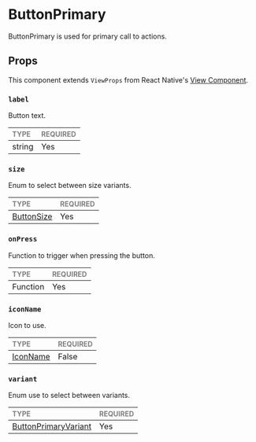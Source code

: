 # ButtonPrimary

ButtonPrimary is used for primary call to actions.

## Props

This component extends `ViewProps` from React Native's [View Component](https://reactnative.dev/docs/view).

### `label`

Button text.

| <span style="color:gray;font-size:14px">TYPE</span> | <span style="color:gray;font-size:14px">REQUIRED</span> |
| :-------------------------------------------------- | :------------------------------------------------------ |
| string                                              | Yes                                                     |

### `size`

Enum to select between size variants.

| <span style="color:gray;font-size:14px">TYPE</span> | <span style="color:gray;font-size:14px">REQUIRED</span> |
| :-------------------------------------------------- | :------------------------------------------------------ |
| [ButtonSize](../Button/Button.types.ts#L4)          | Yes                                                     |

### `onPress`

Function to trigger when pressing the button.

| <span style="color:gray;font-size:14px">TYPE</span> | <span style="color:gray;font-size:14px">REQUIRED</span> |
| :-------------------------------------------------- | :------------------------------------------------------ |
| Function                                            | Yes                                                     |

### `iconName`

Icon to use.

| <span style="color:gray;font-size:14px">TYPE</span> | <span style="color:gray;font-size:14px">REQUIRED</span> |
| :-------------------------------------------------- | :------------------------------------------------------ |
| [IconName](../Icon/Icon.types.ts#53)                | False                                                   |

### `variant`

Enum use to select between variants.

| <span style="color:gray;font-size:14px">TYPE</span> | <span style="color:gray;font-size:14px">REQUIRED</span> |
| :-------------------------------------------------- | :------------------------------------------------------ |
| [ButtonPrimaryVariant](./ButtonPrimary.types.ts#L7) | Yes                                                     |
